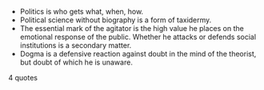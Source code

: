 - Politics is who gets what, when, how.
 - Political science without biography is a form of taxidermy.
 - The essential mark of the agitator is the high value he places on the emotional response of the public. Whether he attacks or defends social institutions is a secondary matter.
 - Dogma is a defensive reaction against doubt in the mind of the theorist, but doubt of which he is unaware.

4 quotes